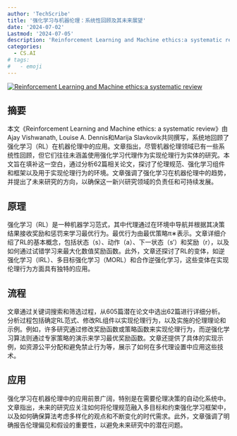 ```yaml
---
author: 'TechScribe'
title: '强化学习与机器伦理：系统性回顾及其未来展望'
date: '2024-07-02'
Lastmod: '2024-07-05'
description: 'Reinforcement Learning and Machine ethics:a systematic review'
categories:
  - CS.AI
# tags:
#   - emoji
---
```


[![Reinforcement Learning and Machine ethics:a systematic review](https://arxiv-research-1301205113.cos.ap-guangzhou.myqcloud.com/images/2407.02425v1.pdf_0.jpg)](https://arxiv.org/abs/2407.02425v1)

## 摘要

本文《Reinforcement Learning and Machine ethics: a systematic review》由Ajay Vishwanath, Louise A. Dennis和Marija Slavkovik共同撰写，系统地回顾了强化学习（RL）在机器伦理中的应用。文章指出，尽管机器伦理领域已有一些系统性回顾，但它们往往未涵盖使用强化学习代理作为实现伦理行为实体的研究。本文旨在填补这一空白，通过分析62篇相关论文，探讨了伦理规范、强化学习组件和框架以及用于实现伦理行为的环境。文章强调了强化学习在机器伦理中的趋势，并提出了未来研究的方向，以确保这一新兴研究领域的负责任和可持续发展。<!--more-->

## 原理

强化学习（RL）是一种机器学习范式，其中代理通过在环境中导航并根据其决策结果接收奖励和惩罚来学习最优行为。最优行为由最优策略π∗表示。文章详细介绍了RL的基本概念，包括状态（s）、动作（a）、下一状态（s′）和奖励（r），以及如何通过试错学习来最大化数值奖励函数。此外，文章还探讨了RL的变体，如逆强化学习（IRL）、多目标强化学习（MORL）和合作逆强化学习，这些变体在实现伦理行为方面具有独特的应用。

## 流程

文章通过关键词搜索和筛选过程，从605篇潜在论文中选出62篇进行详细分析。分析过程包括确定RL范式、修改RL组件以实现伦理行为，以及实施的伦理理论和示例。例如，许多研究通过修改奖励函数或策略函数来实现伦理行为，而逆强化学习算法则通过专家策略的演示来学习最优奖励函数。文章还提供了具体的实现示例，如资源公平分配和避免禁止行为等，展示了如何在多代理设置中应用这些技术。

## 应用

强化学习在机器伦理中的应用前景广阔，特别是在需要伦理决策的自动化系统中。文章指出，未来的研究应关注如何将伦理规范融入多目标和约束强化学习框架中，以及如何确保算法考虑多样化的观点和不断变化的时代需求。此外，文章强调了明确报告伦理偏见和假设的重要性，以避免未来研究中的潜在问题。
